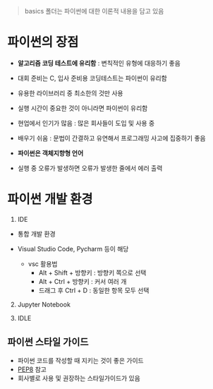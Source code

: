 > basics 폴더는 파이썬에 대한 이론적 내용을 담고 있음

# 파이썬의 장점

- __알고리즘 코딩 테스트에 유리함__ : 변칙적인 유형에 대응하기 좋음

- 대회 준비는 C, 입사 준비용 코딩테스트는 파이썬이 유리함

- 유용한 라이브러리 중 최소한의 것만 사용

- 실행 시간이 중요한 것이 아니라면 파이썬이 유리함

- 현업에서 인기가 많음 : 많은 회사들이 도입 및 사용 중

- 배우기 쉬움 : 문법이 간결하고 유연해서 프로그래밍 사고에 집중하기 좋음

- __파이썬은 객체지향형 언어__

- 실행 중 오류가 발생하면 오류가 발생한 줄에서 에러 출력

# 파이썬 개발 환경

1. IDE

- 통합 개발 환경

- Visual Studio Code, Pycharm 등이 해당

  + vsc 활용법
    + Alt + Shift + 방향키 : 방향키 쪽으로 선택
    + Alt + Ctrl + 방향키 : 커서 여러 개
    + 드래그 후 Ctrl + D : 동일한 항목 모두 선택
2. Jupyter Notebook

3. IDLE

## 파이썬 스타일 가이드

- 파이썬 코드를 작성할 때 지키는 것이 좋은 가이드
- [PEP8](https://peps.python.org/pep-0008/) 참고
- 회사별로 사용 및 권장하는 스타일가이드가 있음